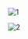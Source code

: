 ![1](http://git.oschina.net/uploads/images/2014/1009/104901_065c3447_106233.jpeg)

![2](http://git.oschina.net/uploads/images/2014/1009/104901_d72bbe8f_106233.jpeg)

